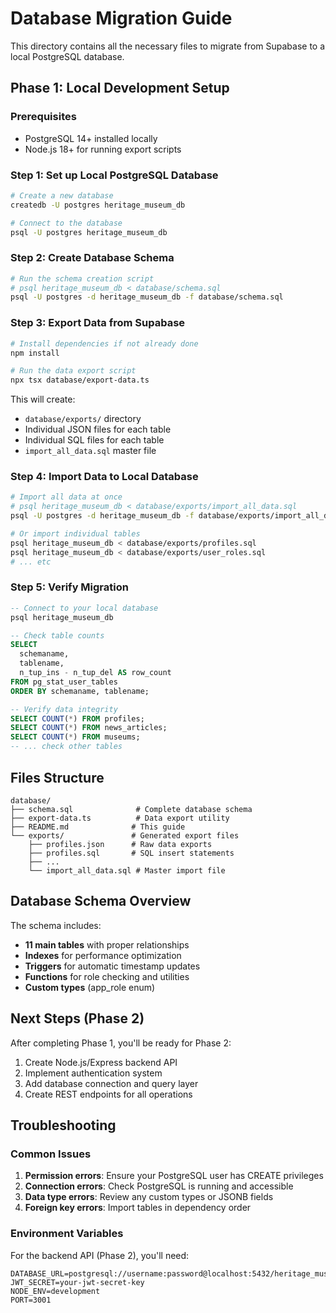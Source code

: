 # Database Migration Guide

This directory contains all the necessary files to migrate from Supabase to a local PostgreSQL database.

## Phase 1: Local Development Setup

### Prerequisites
- PostgreSQL 14+ installed locally
- Node.js 18+ for running export scripts

### Step 1: Set up Local PostgreSQL Database

```bash
# Create a new database
createdb -U postgres heritage_museum_db

# Connect to the database
psql -U postgres heritage_museum_db
```

### Step 2: Create Database Schema

```bash
# Run the schema creation script
# psql heritage_museum_db < database/schema.sql
psql -U postgres -d heritage_museum_db -f database/schema.sql
```

### Step 3: Export Data from Supabase

```bash
# Install dependencies if not already done
npm install

# Run the data export script
npx tsx database/export-data.ts
```

This will create:
- `database/exports/` directory
- Individual JSON files for each table
- Individual SQL files for each table
- `import_all_data.sql` master file

### Step 4: Import Data to Local Database

```bash
# Import all data at once
# psql heritage_museum_db < database/exports/import_all_data.sql
psql -U postgres -d heritage_museum_db -f database/exports/import_all_data.sql

# Or import individual tables
psql heritage_museum_db < database/exports/profiles.sql
psql heritage_museum_db < database/exports/user_roles.sql
# ... etc
```

### Step 5: Verify Migration

```sql
-- Connect to your local database
psql heritage_museum_db

-- Check table counts
SELECT 
  schemaname,
  tablename,
  n_tup_ins - n_tup_del AS row_count
FROM pg_stat_user_tables
ORDER BY schemaname, tablename;

-- Verify data integrity
SELECT COUNT(*) FROM profiles;
SELECT COUNT(*) FROM news_articles;
SELECT COUNT(*) FROM museums;
-- ... check other tables
```

## Files Structure

```
database/
├── schema.sql              # Complete database schema
├── export-data.ts          # Data export utility
├── README.md              # This guide
└── exports/               # Generated export files
    ├── profiles.json      # Raw data exports
    ├── profiles.sql       # SQL insert statements
    ├── ...
    └── import_all_data.sql # Master import file
```

## Database Schema Overview

The schema includes:
- **11 main tables** with proper relationships
- **Indexes** for performance optimization
- **Triggers** for automatic timestamp updates
- **Functions** for role checking and utilities
- **Custom types** (app_role enum)

## Next Steps (Phase 2)

After completing Phase 1, you'll be ready for Phase 2:
1. Create Node.js/Express backend API
2. Implement authentication system
3. Add database connection and query layer
4. Create REST endpoints for all operations

## Troubleshooting

### Common Issues

1. **Permission errors**: Ensure your PostgreSQL user has CREATE privileges
2. **Connection errors**: Check PostgreSQL is running and accessible
3. **Data type errors**: Review any custom types or JSONB fields
4. **Foreign key errors**: Import tables in dependency order

### Environment Variables

For the backend API (Phase 2), you'll need:
```env
DATABASE_URL=postgresql://username:password@localhost:5432/heritage_museum_db
JWT_SECRET=your-jwt-secret-key
NODE_ENV=development
PORT=3001
```